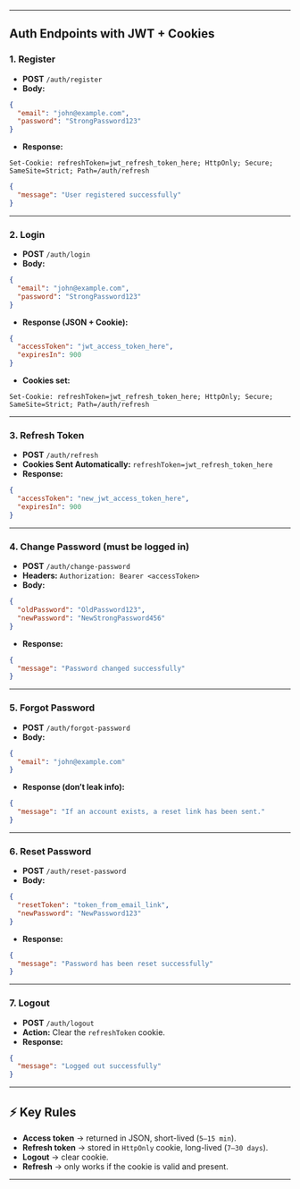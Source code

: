 
---

## Auth Endpoints with JWT + Cookies

### 1. **Register**

* **POST** `/auth/register`
* **Body:**

```json
{
  "email": "john@example.com",
  "password": "StrongPassword123"
}
```

* **Response:**

```http
Set-Cookie: refreshToken=jwt_refresh_token_here; HttpOnly; Secure; SameSite=Strict; Path=/auth/refresh
```
```json
{
  "message": "User registered successfully"
}
```

---

### 2. **Login**

* **POST** `/auth/login`
* **Body:**

```json
{
  "email": "john@example.com",
  "password": "StrongPassword123"
}
```

* **Response (JSON + Cookie):**

```json
{
  "accessToken": "jwt_access_token_here",
  "expiresIn": 900
}
```

* **Cookies set:**

```http
Set-Cookie: refreshToken=jwt_refresh_token_here; HttpOnly; Secure; SameSite=Strict; Path=/auth/refresh
```

---

### 3. **Refresh Token**

* **POST** `/auth/refresh`
* **Cookies Sent Automatically:** `refreshToken=jwt_refresh_token_here`
* **Response:**

```json
{
  "accessToken": "new_jwt_access_token_here",
  "expiresIn": 900
}
```

---

### 4. **Change Password** (must be logged in)

* **POST** `/auth/change-password`
* **Headers:**
  `Authorization: Bearer <accessToken>`
* **Body:**

```json
{
  "oldPassword": "OldPassword123",
  "newPassword": "NewStrongPassword456"
}
```

* **Response:**

```json
{
  "message": "Password changed successfully"
}
```

---

### 5. **Forgot Password**

* **POST** `/auth/forgot-password`
* **Body:**

```json
{
  "email": "john@example.com"
}
```

* **Response (don’t leak info):**

```json
{
  "message": "If an account exists, a reset link has been sent."
}
```

---

### 6. **Reset Password**

* **POST** `/auth/reset-password`
* **Body:**

```json
{
  "resetToken": "token_from_email_link",
  "newPassword": "NewPassword123"
}
```

* **Response:**

```json
{
  "message": "Password has been reset successfully"
}
```

---

### 7. **Logout**

* **POST** `/auth/logout`
* **Action:** Clear the `refreshToken` cookie.
* **Response:**

```json
{
  "message": "Logged out successfully"
}
```

---

## ⚡ Key Rules

* **Access token** → returned in JSON, short-lived (`5–15 min`).
* **Refresh token** → stored in `HttpOnly` cookie, long-lived (`7–30 days`).
* **Logout** → clear cookie.
* **Refresh** → only works if the cookie is valid and present.

---
